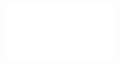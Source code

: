 ![Proposition 105. The Lord’s Prayer is indicative of the fact that the Church is not the covenanted Messianic Kingdom.](Proposition%20105.%20The%20Lord’s%20Prayer%20is%20indicative%20of%20the%20fact%20that%20the%20Church%20is%20not%20the%20covenanted%20Messianic%20Kingdom..md)